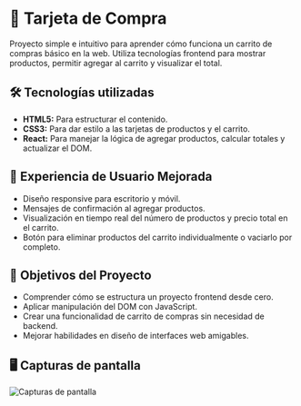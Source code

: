 # 📘 Tarjeta de Compra

Proyecto simple e intuitivo para aprender cómo funciona un carrito de compras básico en la web. Utiliza tecnologías frontend para mostrar productos, permitir agregar al carrito y visualizar el total.

## 🛠️ Tecnologías utilizadas

- **HTML5:** Para estructurar el contenido.
- **CSS3:** Para dar estilo a las tarjetas de productos y el carrito.
- **React:** Para manejar la lógica de agregar productos, calcular totales y actualizar el DOM.

## 👤 Experiencia de Usuario Mejorada

- Diseño responsive para escritorio y móvil.
- Mensajes de confirmación al agregar productos.
- Visualización en tiempo real del número de productos y precio total en el carrito.
- Botón para eliminar productos del carrito individualmente o vaciarlo por completo.

## 🎯 Objetivos del Proyecto

- Comprender cómo se estructura un proyecto frontend desde cero.
- Aplicar manipulación del DOM con JavaScript.
- Crear una funcionalidad de carrito de compras sin necesidad de backend.
- Mejorar habilidades en diseño de interfaces web amigables.

## 🖥️ Capturas de pantalla

![Capturas de pantalla](./images/tarjeta-de-compra.png)
